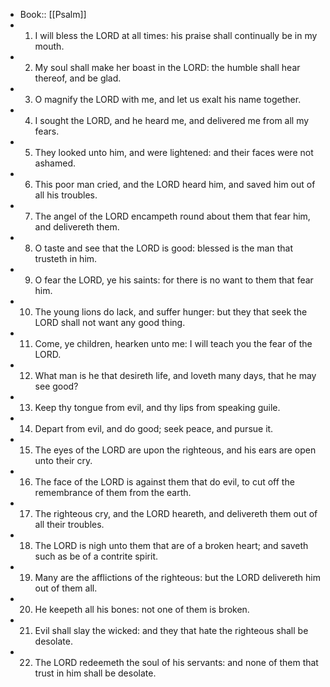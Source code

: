 - Book:: [[Psalm]]
- 1. I will bless the LORD at all times: his praise shall continually be in my mouth.
- 2. My soul shall make her boast in the LORD: the humble shall hear thereof, and be glad.
- 3. O magnify the LORD with me, and let us exalt his name together.
- 4. I sought the LORD, and he heard me, and delivered me from all my fears.
- 5. They looked unto him, and were lightened: and their faces were not ashamed.
- 6. This poor man cried, and the LORD heard him, and saved him out of all his troubles.
- 7. The angel of the LORD encampeth round about them that fear him, and delivereth them.
- 8. O taste and see that the LORD is good: blessed is the man that trusteth in him.
- 9. O fear the LORD, ye his saints: for there is no want to them that fear him.
- 10. The young lions do lack, and suffer hunger: but they that seek the LORD shall not want any good thing.
- 11. Come, ye children, hearken unto me: I will teach you the fear of the LORD.
- 12. What man is he that desireth life, and loveth many days, that he may see good?
- 13. Keep thy tongue from evil, and thy lips from speaking guile.
- 14. Depart from evil, and do good; seek peace, and pursue it.
- 15. The eyes of the LORD are upon the righteous, and his ears are open unto their cry.
- 16. The face of the LORD is against them that do evil, to cut off the remembrance of them from the earth.
- 17. The righteous cry, and the LORD heareth, and delivereth them out of all their troubles.
- 18. The LORD is nigh unto them that are of a broken heart; and saveth such as be of a contrite spirit.
- 19. Many are the afflictions of the righteous: but the LORD delivereth him out of them all.
- 20. He keepeth all his bones: not one of them is broken.
- 21. Evil shall slay the wicked: and they that hate the righteous shall be desolate.
- 22. The LORD redeemeth the soul of his servants: and none of them that trust in him shall be desolate.
